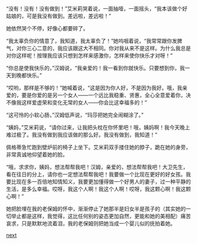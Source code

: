 
“没有！没有！没有做到！”艾米莉哭着说，一面抽噎，一面摇头，“我本该做个好姑娘的，可是我没有做到。差远啦，差远啦！”

她依然哭个不停，好像心都要碎了。

“我太辜负你的情意了，我知道，我太辜负了！”她呜咽着说，“我常常跟你发脾气，对你三心二意的，我应该跟这大不相同。你对我从来不是这样。为什么我总是对你这样呢！按理我应该只想到怎样来感激你，怎样来使你快乐才对呀！”

“你总是使我快乐的，”汉姆说，“我亲爱的！我一看到你就快乐。只要想到你，我一天到晚都快乐。”

“哎哟，那样是不够的！”她喊着说，“这是因为你人好，不是因为我好。哦，我亲爱的，要是你爱的是另一个女人——一个远比我稳重、贤惠，全心全意爱着你，决不像我这样爱虚荣和变化无常的女人——你会比这幸福多的！”

“这可怜的小软心肠，”汉姆低声说，“玛莎把她完全闹糊涂了。”

“姨妈，”艾米莉说，“请你过来，让我把头枕在你怀里吧！哦，姨妈啊！我今天晚上难过极了。我没有做到我应该做的那么好。我没有做到，我知道！”

佩格蒂急忙跑到壁炉前的椅子上坐下。艾米莉双手搂住她的脖子，跪在她的身旁，非常真诚地仰望着她的脸。

“哦，求求你，姨妈，想法帮帮我吧！汉姆，亲爱的，想法帮帮我吧！大卫先生，看在往日的分上，请你也一定想法帮帮我吧！我要做一个比现在更好的好女孩。我要比现在多一百倍地知情知义，我要更加懂得做一个好男人的妻子，过一种平静的生活，是多么幸福。哎呀，我这个人啊！我这个人啊！哎呀，我这颗心啊！我这颗心啊！”

她把脸埋在我的老保姆的怀中，渐渐停止了她那半是妇女半是孩子的（其实她的一切举止都是这样，我觉得，这比任何别的姿态更加自然，更能和她的美相配）痛苦哀求，只是默默地流着泪，我的老保姆则把她当成一个婴儿似的抚拍着她。

[next](page307.md)